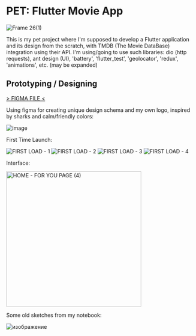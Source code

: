 # PET: Flutter Movie App

![Frame 26(1)](https://github.com/limarkdl/co2509-assignment-movie-app/assets/116545670/a1356907-7f0f-4f99-97dc-5ffce691d4f9)


This is my pet project where I'm supposed to develop a Flutter application and its design from the scratch, with TMDB (The Movie DataBase) integration using their API. I'm using/going to use such libraries: dio (http requests), ant design (UI), 'battery', 'flutter_test', 'geolocator', 'redux', 'animations', etc. (may be expanded)

## Prototyping / Designing

[> FIGMA FILE <](https://www.figma.com/file/cevXvEghtrF2Ufd6vuMxuq/MOVIE_SHARK?type=design&node-id=0%3A1&mode=design&t=Epk05VRcnT6TW5MA-1)

Using figma for creating unique design schema and my own logo, inspired by sharks and calm/friendly colors:


![image](https://github.com/limarkdl/co2509-assignment-movie-app/assets/116545670/29955981-9607-41a4-90e1-c8ef934df889)

First Time Launch:

![FIRST LOAD - 1](https://github.com/limarkdl/co2509-assignment-movie-app/assets/116545670/28c590b8-c964-4c99-860c-b68f8b258e0a)
![FIRST LOAD - 2](https://github.com/limarkdl/co2509-assignment-movie-app/assets/116545670/2d90a367-1237-4c3d-a242-eafb3a6b504c)
![FIRST LOAD - 3](https://github.com/limarkdl/co2509-assignment-movie-app/assets/116545670/14930575-f9e7-4b24-bda8-6051d7bec600)
![FIRST LOAD - 4](https://github.com/limarkdl/co2509-assignment-movie-app/assets/116545670/6f12d1c6-636b-4d58-bc93-e7e82b40955a)

Interface:

<img width="360" alt="HOME - FOR YOU PAGE (4)" src="https://github.com/limarkdl/co2509-assignment-movie-app/assets/116545670/07c4617f-b6af-4596-8c07-85a946ce6ecb">


Some old sketches from my notebook:


![изображение](https://github.com/limarkdl/co2509-assignment-movie-app/assets/116545670/c833ee73-d8ab-49ea-bbfe-fc89b20905aa)
